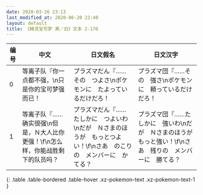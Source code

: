 ```yaml
---
date: 2020-03-26 23:13
last_modified_at: 2020-06-20 22:40
layout: default
title: 《精灵宝可梦 黑／白》文本 2-170
---
```

| 编号 | 中文 | 日文假名 | 日文汉字 |
| ---- | ---- | ---- | --- |
| 0 | 等离子队『你一点都不强，\n只是你的宝可梦强而已！ | プラズマだん『……その　つよさ\nポケモンに　たよっているだけだろ！ | プラズマ団『……その　強さ\nポケモンに　頼っているだけだろ！ |
| 1 | 等离子队『……确实很强\n但是，Ｎ大人比你更强！\f\n怎么样，你能战胜剩下的队员吗？ | プラズマだん『……たしかに　つよいわ\nだが　Ｎさまのほうが　もっとつよい！\f\nさあ　のこりの　メンバーに　かてる？ | プラズマ団『……たしかに　強いわ\nだが　Ｎさまのほうが　もっと強い！\f\nさあ　残りの　メンバーに　勝てる？ |
{: .table .table-bordered .table-hover .xz-pokemon-text .xz-pokemon-text-1 }